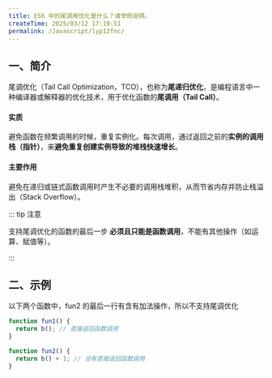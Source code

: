 ```yaml
---
title: ES6 中的尾调用优化是什么？请举例说明。
createTime: 2025/03/12 17:19:51
permalink: /Javascript/lyp12fnc/
---
```


## 一、简介

尾调优化（Tail Call Optimization，TCO），也称为**尾递归优化**，是编程语言中一种编译器或解释器的优化技术，用于优化函数的**尾调用（Tail Call）**。

#### 实质

避免函数在频繁调用的时候，重复实例化。每次调用，通过返回之前的**实例的调用栈（指针）**，来**避免重复创建实例导致的堆栈快速增长**。

#### 主要作用

避免在递归或链式函数调用时产生不必要的调用栈堆积，从而节省内存并防止栈溢出（Stack Overflow）。

::: tip 注意

支持尾调优化的函数的最后一步 **必须且只能是函数调用**，不能有其他操作（如运算、赋值等）。

:::

## 二、示例

以下两个函数中，fun2 的最后一行有含有加法操作，所以不支持尾调优化

```javascript
function fun1() {
  return b(); // 直接返回函数调用
}

function fun2() {
  return b() + 1; // 没有直接返回函数调用
}
```
